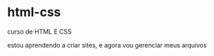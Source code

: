 # html-css
 curso de HTML E CSS

 estou aprendendo a criar sites, e agora vou gerenciar meus arquivos 
